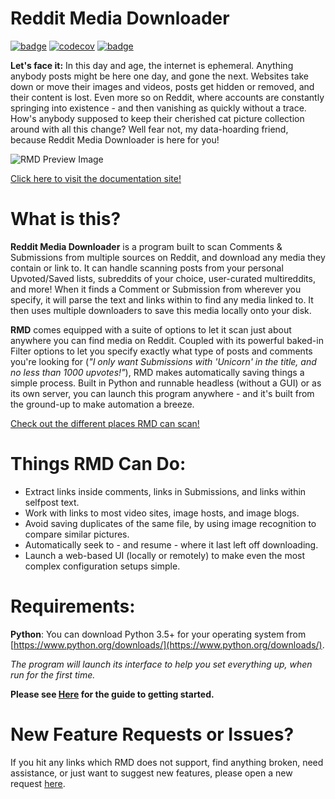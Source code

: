# Reddit Media Downloader 
[![badge](https://github.com/shadowmoose/RedditDownloader/workflows/Pytest/badge.svg)](https://github.com/shadowmoose/RedditDownloader/actions) 
[![codecov](https://codecov.io/gh/shadowmoose/RedditDownloader/branch/master/graph/badge.svg)](https://codecov.io/gh/shadowmoose/RedditDownloader)
[![badge](https://github.com/shadowmoose/RedditDownloader/workflows/Docs/badge.svg)](https://shadowmoose.github.io/RedditDownloader/)

**Let's face it:** In this day and age, the internet is ephemeral. Anything anybody posts might be here one day,
and gone the next. Websites take down or move their images and videos, posts get hidden or removed, and their
content is lost. Even more so on Reddit, where accounts are constantly springing into existence -
and then vanishing as quickly without a trace. How's anybody supposed to keep their cherished cat picture 
collection around with all this change? Well fear not, my data-hoarding friend,
because Reddit Media Downloader is here for you!

![RMD Preview Image](https://thumbs.gfycat.com/UniqueBigFinnishspitz-size_restricted.gif)

[Click here to visit the documentation site!](https://shadowmoose.github.io/RedditDownloader/docs/site/User_Guide.html)

# What is this?
**Reddit Media Downloader** is a program built to scan Comments & Submissions from multiple sources on Reddit, 
and download any media they contain or link to. It can handle scanning posts from your personal 
Upvoted/Saved lists, subreddits of your choice, user-curated multireddits, and more!
When it finds a Comment or Submission from wherever you specify, it will parse the text and links within to
find any media linked to. It then uses multiple downloaders to save this media locally onto your disk.


**RMD** comes equipped with a suite of options to let it scan just about anywhere you can find media on Reddit.
Coupled with its powerful baked-in Filter options to let you specify exactly what type of posts and comments
you're looking for (*"I only want Submissions with 'Unicorn' in the title, and no less than 1000 upvotes!"*), 
RMD makes automatically saving things a simple process. Built in Python and runnable headless (without a GUI) or as its own server, 
you can launch this program anywhere - and it's built from the ground-up to make automation a breeze.

[Check out the different places RMD can scan!](docs/site/Supported_Sources.md)

# Things RMD Can Do:
* Extract links inside comments, links in Submissions, and links within selfpost text.
* Work with links to most video sites, image hosts, and image blogs.
* Avoid saving duplicates of the same file, by using image recognition to compare similar pictures.
* Automatically seek to - and resume - where it last left off downloading.
* Launch a web-based UI (locally or remotely) to make even the most complex configuration setups simple.

# Requirements:
**Python**: You can download Python 3.5+ for your operating system from [https://www.python.org/downloads/](https://www.python.org/downloads/).

*The program will launch its interface to help you set everything up, when run for the first time.*

**Please see [Here](https://shadowmoose.github.io/RedditDownloader/docs/site/User_Guide.html) for the guide to getting started.**


# New Feature Requests or Issues?
If you hit any links which RMD does not support, find anything broken, need assistance, or just want to suggest new features, please open a new request [here](https://github.com/shadowmoose/RedditDownloader/issues/new/choose).
